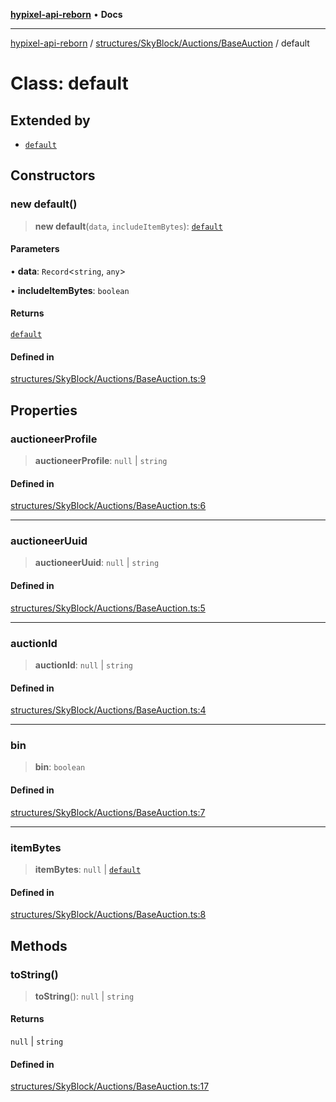 [**hypixel-api-reborn**](../../../../../README.md) • **Docs**

***

[hypixel-api-reborn](../../../../../modules.md) / [structures/SkyBlock/Auctions/BaseAuction](../README.md) / default

# Class: default

## Extended by

- [`default`](../../Auction/classes/default.md)

## Constructors

### new default()

> **new default**(`data`, `includeItemBytes`): [`default`](default.md)

#### Parameters

• **data**: `Record`\<`string`, `any`\>

• **includeItemBytes**: `boolean`

#### Returns

[`default`](default.md)

#### Defined in

[structures/SkyBlock/Auctions/BaseAuction.ts:9](https://github.com/Kathund/REBORN-docs-TEST/blob/226e7f6a62bb6bca87ef0828ac84e9098d59f860/src/structures/SkyBlock/Auctions/BaseAuction.ts#L9)

## Properties

### auctioneerProfile

> **auctioneerProfile**: `null` \| `string`

#### Defined in

[structures/SkyBlock/Auctions/BaseAuction.ts:6](https://github.com/Kathund/REBORN-docs-TEST/blob/226e7f6a62bb6bca87ef0828ac84e9098d59f860/src/structures/SkyBlock/Auctions/BaseAuction.ts#L6)

***

### auctioneerUuid

> **auctioneerUuid**: `null` \| `string`

#### Defined in

[structures/SkyBlock/Auctions/BaseAuction.ts:5](https://github.com/Kathund/REBORN-docs-TEST/blob/226e7f6a62bb6bca87ef0828ac84e9098d59f860/src/structures/SkyBlock/Auctions/BaseAuction.ts#L5)

***

### auctionId

> **auctionId**: `null` \| `string`

#### Defined in

[structures/SkyBlock/Auctions/BaseAuction.ts:4](https://github.com/Kathund/REBORN-docs-TEST/blob/226e7f6a62bb6bca87ef0828ac84e9098d59f860/src/structures/SkyBlock/Auctions/BaseAuction.ts#L4)

***

### bin

> **bin**: `boolean`

#### Defined in

[structures/SkyBlock/Auctions/BaseAuction.ts:7](https://github.com/Kathund/REBORN-docs-TEST/blob/226e7f6a62bb6bca87ef0828ac84e9098d59f860/src/structures/SkyBlock/Auctions/BaseAuction.ts#L7)

***

### itemBytes

> **itemBytes**: `null` \| [`default`](../../../../ItemBytes/classes/default.md)

#### Defined in

[structures/SkyBlock/Auctions/BaseAuction.ts:8](https://github.com/Kathund/REBORN-docs-TEST/blob/226e7f6a62bb6bca87ef0828ac84e9098d59f860/src/structures/SkyBlock/Auctions/BaseAuction.ts#L8)

## Methods

### toString()

> **toString**(): `null` \| `string`

#### Returns

`null` \| `string`

#### Defined in

[structures/SkyBlock/Auctions/BaseAuction.ts:17](https://github.com/Kathund/REBORN-docs-TEST/blob/226e7f6a62bb6bca87ef0828ac84e9098d59f860/src/structures/SkyBlock/Auctions/BaseAuction.ts#L17)
